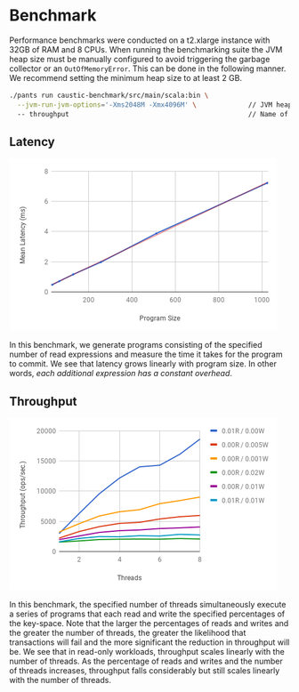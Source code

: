 # Benchmark
Performance benchmarks were conducted on a t2.xlarge instance with 32GB of RAM and 8 CPUs. When
running the benchmarking suite the JVM heap size must be manually configured to avoid triggering the
garbage collector or an ```OutOfMemoryError```. This can be done in the following manner. We
recommend setting the minimum heap size to at least 2 GB. 

```bash
./pants run caustic-benchmark/src/main/scala:bin \
  --jvm-run-jvm-options='-Xms2048M -Xmx4096M' \             // JVM heap size.
  -- throughput                                             // Name of benchmark.
```

## Latency
![Latency](https://raw.githubusercontent.com/ashwin153/caustic/master/caustic-assets/images/runtime-latency.png)

In this benchmark, we generate programs consisting of the specified number of read expressions and
measure the time it takes for the program to commit. We see that latency grows linearly with program
size. In other words, *each additional expression has a constant overhead*. 

## Throughput
![Throughput](https://raw.githubusercontent.com/ashwin153/caustic/master/caustic-assets/images/runtime-throughput.png)

In this benchmark, the specified number of threads simultaneously execute a series of programs that
each read and write the specified percentages of the key-space. Note that the larger the percentages
of reads and writes and the greater the number of threads, the greater the likelihood that
transactions will fail and the more significant the reduction in throughput will be. We see that in
read-only workloads, throughput scales linearly with the number of threads. As the percentage of
reads and writes and the number of threads increases, throughput falls considerably but still scales
linearly with the number of threads.

